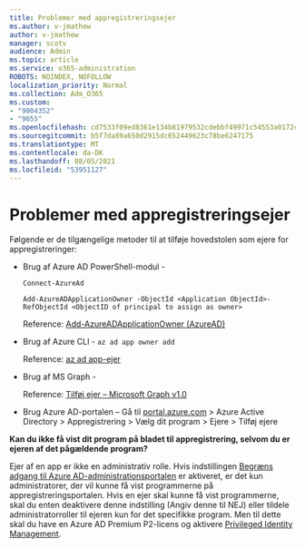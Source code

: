 ```yaml
---
title: Problemer med appregistreringsejer
ms.author: v-jmathew
author: v-jmathew
manager: scotv
audience: Admin
ms.topic: article
ms.service: o365-administration
ROBOTS: NOINDEX, NOFOLLOW
localization_priority: Normal
ms.collection: Adm_O365
ms.custom:
- "9004352"
- "9655"
ms.openlocfilehash: cd7533f09ed8361e134b81979532cdebbf49971c54553a0172c7527f30e319bb
ms.sourcegitcommit: b5f7da89a650d2915dc652449623c78be6247175
ms.translationtype: MT
ms.contentlocale: da-DK
ms.lasthandoff: 08/05/2021
ms.locfileid: "53951127"
---
```

# <a name="app-registration-owner-issues"></a>Problemer med appregistreringsejer

Følgende er de tilgængelige metoder til at tilføje hovedstolen som ejere for appregistreringer:

- Brug af Azure AD PowerShell-modul -

    `Connect-AzureAd`

    `Add-AzureADApplicationOwner -ObjectId <Application ObjectId>-RefObjectId <ObjectID of principal to assign as owner>`

    Reference: [Add-AzureADApplicationOwner (AzureAD)](https://docs.microsoft.com/powershell/module/azuread/add-azureadapplicationowner)
- Brug af Azure CLI - `az ad app owner add`

    Reference: [az ad app-ejer](https://docs.microsoft.com/cli/azure/ad/app/owner)
- Brug af MS Graph -

    Reference: [Tilføj ejer – Microsoft Graph v1.0](https://docs.microsoft.com/graph/api/application-post-owners)
- Brug Azure AD-portalen – Gå til [portal.azure.com](https://portal.azure.com/) > Azure Active Directory > Appregistrering > Vælg dit program > Ejere > Tilføj ejere

**Kan du ikke få vist dit program på bladet til appregistrering, selvom du er ejeren af det pågældende program?**

Ejer af en app er ikke en administrativ rolle. Hvis indstillingen [Begræns adgang til Azure AD-administrationsportalen](https://docs.microsoft.com/azure/active-directory/fundamentals/users-default-permissions) er aktiveret, er det kun administratorer, der vil kunne få vist programmerne på appregistreringsportalen. Hvis en ejer skal kunne få vist programmerne, skal du enten deaktivere denne indstilling (Angiv denne til NEJ) eller tildele administratorroller til ejeren kun for det specifikke program. Men til dette skal du have en Azure AD Premium P2-licens og aktivere [Privileged Identity Management](https://docs.microsoft.com/azure/active-directory/privileged-identity-management/pim-configure).
